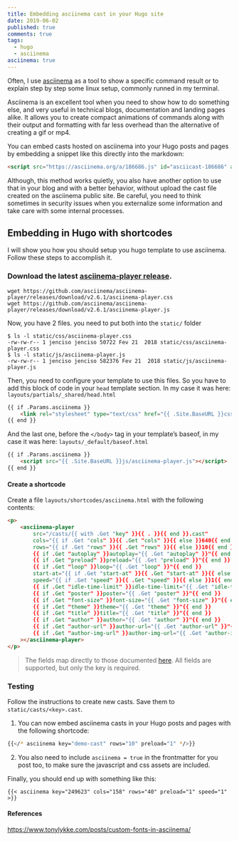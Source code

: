 ```yaml
---
title: Embedding asciinema cast in your Hugo site
date: 2019-06-02
published: true
comments: true
tags:
  - hugo
  - asciinema
asciinema: true
---
```



Often, I use [asciinema](https://github.com/asciinema/asciinema) as a tool to show a specific command result or to explain step by step some linux setup, commonly runned in my terminal. 


Asciinema is an excellent tool when you need to show how to do something else, and very useful in technical blogs, documentation and landing pages alike. It allows you to create compact animations of commands along with their output and formatting with far less overhead than the alternative of creating a gif or mp4.

You can embed casts hosted on asciinema into your Hugo posts and pages by embedding a snippet like this directly into the markdown:

```html
<script src="https://asciinema.org/a/186686.js" id="asciicast-186686" async></script>
```

Although, this method works quietly, you also have another option to use that in your blog and with a better behavior, without upload the cast file created on the asciinema public site. Be careful, you need to think sometimes in security issues when you externalize some information and take care with some internal processes.

## Embedding in Hugo with shortcodes

I will show you how you should setup you hugo template to use asciinema. Follow these steps to accomplish it.


### Download the latest [asciinema-player release](https://github.com/asciinema/asciinema-player/releases).

```
wget https://github.com/asciinema/asciinema-player/releases/download/v2.6.1/asciinema-player.css
wget https://github.com/asciinema/asciinema-player/releases/download/v2.6.1/asciinema-player.js
```
Now, you have 2 files. you need to put both into the `static/` folder

```
$ ls -l static/css/asciinema-player.css 
-rw-rw-r-- 1 jenciso jenciso 50722 Fev 21  2018 static/css/asciinema-player.css
$ ls -l static/js/asciinema-player.js 
-rw-rw-r-- 1 jenciso jenciso 582376 Fev 21  2018 static/js/asciinema-player.js
```

Then, you need to configure your template to use this files. So you have to add this block of code in your `head` template section. In my case it was here: `layouts/partials/_shared/head.html`

```html
{{ if .Params.asciinema }}
    <link rel="stylesheet" type="text/css" href="{{ .Site.BaseURL }}css/asciinema-player.css" />
{{ end }}
```
And the last one, before the `</body>` tag in your template’s baseof, in my case it was here: `layouts/_default/baseof.html`

```html
{{ if .Params.asciinema }}
    <script src="{{ .Site.BaseURL }}js/asciinema-player.js"></script>
{{ end }}
```

#### Create a shortcode

Create a file `layouts/shortcodes/asciinema.html` with the following contents:

```html
<p>
    <asciinema-player
        src="/casts/{{ with .Get "key" }}{{ . }}{{ end }}.cast"
        cols="{{ if .Get "cols" }}{{ .Get "cols" }}{{ else }}640{{ end }}"
        rows="{{ if .Get "rows" }}{{ .Get "rows" }}{{ else }}10{{ end }}"
        {{ if .Get "autoplay" }}autoplay="{{ .Get "autoplay" }}"{{ end }}
        {{ if .Get "preload" }}preload="{{ .Get "preload" }}"{{ end }}
        {{ if .Get "loop" }}loop="{{ .Get "loop" }}"{{ end }}
        start-at="{{ if .Get "start-at" }}{{ .Get "start-at" }}{{ else }}0{{ end }}"
        speed="{{ if .Get "speed" }}{{ .Get "speed" }}{{ else }}1{{ end }}"
        {{ if .Get "idle-time-limit" }}idle-time-limit="{{ .Get "idle-time-limit" }}"{{ end }}
        {{ if .Get "poster" }}poster="{{ .Get "poster" }}"{{ end }}
        {{ if .Get "font-size" }}font-size="{{ .Get "font-size" }}"{{ end }}
        {{ if .Get "theme" }}theme="{{ .Get "theme" }}"{{ end }}
        {{ if .Get "title" }}title="{{ .Get "title" }}"{{ end }}
        {{ if .Get "author" }}author="{{ .Get "author" }}"{{ end }}
        {{ if .Get "author-url" }}author-url="{{ .Get "author-url" }}"{{ end }}
        {{ if .Get "author-img-url" }}author-img-url="{{ .Get "author-img-url" }}"{{ end }}
    ></asciinema-player>
</p>
```

> The fields map directly to those documented [here](https://github.com/asciinema/asciinema-player#asciinema-player-element-attributes). All fields are supported, but only the key is required.

### Testing

Follow the instructions to create new casts. Save them to `static/casts/<key>.cast`.

1. You can now embed asciinema casts in your Hugo posts and pages with the following shortcode:

```sh
{{</* asciinema key="demo-cast" rows="10" preload="1" */>}}
```
2. You also need to include `asciinema = true` in the frontmatter for you post too, to make sure the javascript and css assets are included.


Finally, you should end up with something like this:

```shell
{{< asciinema key="249623" cols="158" rows="40" preload="1" speed="1" >}}
```

#### References 

https://www.tonylykke.com/posts/custom-fonts-in-asciinema/
